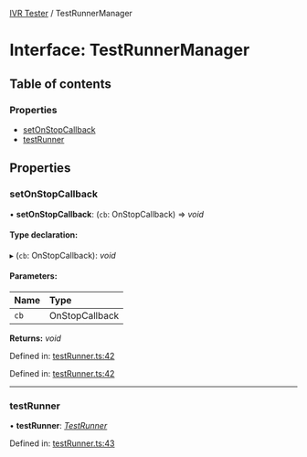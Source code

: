 [IVR Tester](../README.md) / TestRunnerManager

# Interface: TestRunnerManager

## Table of contents

### Properties

- [setOnStopCallback](testrunnermanager.md#setonstopcallback)
- [testRunner](testrunnermanager.md#testrunner)

## Properties

### setOnStopCallback

• **setOnStopCallback**: (`cb`: OnStopCallback) => *void*

#### Type declaration:

▸ (`cb`: OnStopCallback): *void*

#### Parameters:

Name | Type |
:------ | :------ |
`cb` | OnStopCallback |

**Returns:** *void*

Defined in: [testRunner.ts:42](https://github.com/LuisAntezana/ivr-tester/blob/b357cca/packages/ivr-tester/src/testRunner.ts#L42)

Defined in: [testRunner.ts:42](https://github.com/LuisAntezana/ivr-tester/blob/b357cca/packages/ivr-tester/src/testRunner.ts#L42)

___

### testRunner

• **testRunner**: [*TestRunner*](testrunner.md)

Defined in: [testRunner.ts:43](https://github.com/LuisAntezana/ivr-tester/blob/b357cca/packages/ivr-tester/src/testRunner.ts#L43)

